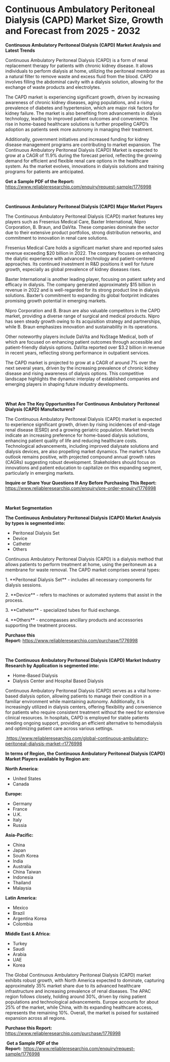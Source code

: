<p><h1>Continuous Ambulatory Peritoneal Dialysis (CAPD) Market Size, Growth and Forecast from 2025 - 2032</h1></p><p><strong>Continuous Ambulatory Peritoneal Dialysis (CAPD) Market Analysis and Latest Trends</strong></p>
<p><p>Continuous Ambulatory Peritoneal Dialysis (CAPD) is a form of renal replacement therapy for patients with chronic kidney disease. It allows individuals to perform dialysis at home, utilizing the peritoneal membrane as a natural filter to remove waste and excess fluid from the blood. CAPD involves filling the abdominal cavity with a dialysis solution, allowing for the exchange of waste products and electrolytes.</p><p>The CAPD market is experiencing significant growth, driven by increasing awareness of chronic kidney diseases, aging populations, and a rising prevalence of diabetes and hypertension, which are major risk factors for kidney failure. The market is also benefiting from advancements in dialysis technology, leading to improved patient outcomes and convenience. The rise in home-based healthcare solutions is further propelling CAPD’s adoption as patients seek more autonomy in managing their treatment.</p><p>Additionally, government initiatives and increased funding for kidney disease management programs are contributing to market expansion. The Continuous Ambulatory Peritoneal Dialysis (CAPD) Market is expected to grow at a CAGR of 11.9% during the forecast period, reflecting the growing demand for efficient and flexible renal care options in the healthcare system. As the market evolves, innovations in dialysis solutions and training programs for patients are anticipated.</p></p>
<p><strong>Get a Sample PDF of the Report:&nbsp;</strong> <a href="https://www.reliableresearchiq.com/enquiry/request-sample/1776998?utm_campaign=2469&utm_medium=2&utm_source=Github&utm_content=ia&utm_term=16042025&utm_id=continuous-ambulatory-peritoneal-dialysis-capd">https://www.reliableresearchiq.com/enquiry/request-sample/1776998</a></p>
<p>&nbsp;</p>
<p><strong>Continuous Ambulatory Peritoneal Dialysis (CAPD) Major Market Players</strong></p>
<p><p>The Continuous Ambulatory Peritoneal Dialysis (CAPD) market features key players such as Fresenius Medical Care, Baxter International, Nipro Corporation, B. Braun, and DaVita. These companies dominate the sector due to their extensive product portfolios, strong distribution networks, and commitment to innovation in renal care solutions.</p><p>Fresenius Medical Care holds a significant market share and reported sales revenue exceeding $20 billion in 2022. The company focuses on enhancing the dialytic experience with advanced technology and patient-centered approaches. Its continued investment in R&D positions it well for future growth, especially as global prevalence of kidney diseases rises.</p><p>Baxter International is another leading player, focusing on patient safety and efficacy in dialysis. The company generated approximately $15 billion in revenue in 2022 and is well-regarded for its strong product line in dialysis solutions. Baxter’s commitment to expanding its global footprint indicates promising growth potential in emerging markets.</p><p>Nipro Corporation and B. Braun are also valuable competitors in the CAPD market, providing a diverse range of surgical and medical products. Nipro has seen steady growth owing to its acquisition strategy and partnerships, while B. Braun emphasizes innovation and sustainability in its operations.</p><p>Other noteworthy players include DaVita and NxStage Medical, both of which are focused on enhancing patient outcomes through accessible and patient-friendly dialysis options. DaVita reported over $3.2 billion in revenue in recent years, reflecting strong performance in outpatient services.</p><p>The CAPD market is projected to grow at a CAGR of around 7% over the next several years, driven by the increasing prevalence of chronic kidney disease and rising awareness of dialysis options. This competitive landscape highlights the dynamic interplay of established companies and emerging players in shaping future industry developments.</p></p>
<p>&nbsp;</p>
<p><strong>What Are The Key Opportunities For Continuous Ambulatory Peritoneal Dialysis (CAPD) Manufacturers?</strong></p>
<p><p>The Continuous Ambulatory Peritoneal Dialysis (CAPD) market is expected to experience significant growth, driven by rising incidences of end-stage renal disease (ESRD) and a growing geriatric population. Market trends indicate an increasing preference for home-based dialysis solutions, enhancing patient quality of life and reducing healthcare costs. Technological advancements, including improved dialysate solutions and dialysis devices, are also propelling market dynamics. The market's future outlook remains positive, with projected compound annual growth rates (CAGRs) suggesting robust development. Stakeholders should focus on innovations and patient education to capitalize on this expanding segment, particularly in emerging markets.</p></p>
<p><strong>Inquire or Share Your Questions If Any Before Purchasing This Report:</strong> <a href="https://www.reliableresearchiq.com/enquiry/pre-order-enquiry/1776998?utm_campaign=2469&utm_medium=2&utm_source=Github&utm_content=ia&utm_term=16042025&utm_id=continuous-ambulatory-peritoneal-dialysis-capd">https://www.reliableresearchiq.com/enquiry/pre-order-enquiry/1776998</a></p>
<p>&nbsp;</p>
<p><strong>Market Segmentation</strong></p>
<p><strong>The Continuous Ambulatory Peritoneal Dialysis (CAPD) Market Analysis by types is segmented into:</strong></p>
<p><ul><li>Peritoneal Dialysis Set</li><li>Device</li><li>Catheter</li><li>Others</li></ul></p>
<p><p>Continuous Ambulatory Peritoneal Dialysis (CAPD) is a dialysis method that allows patients to perform treatment at home, using the peritoneum as a membrane for waste removal. The CAPD market comprises several types: </p><p>1. **Peritoneal Dialysis Set** - includes all necessary components for dialysis sessions.</p><p>2. **Device** - refers to machines or automated systems that assist in the process.</p><p>3. **Catheter** - specialized tubes for fluid exchange.</p><p>4. **Others** - encompasses ancillary products and accessories supporting the treatment process.</p></p>
<p><strong>Purchase this Report:&nbsp;</strong><a href="https://www.reliableresearchiq.com/purchase/1776998?utm_campaign=2469&utm_medium=2&utm_source=Github&utm_content=ia&utm_term=16042025&utm_id=continuous-ambulatory-peritoneal-dialysis-capd">https://www.reliableresearchiq.com/purchase/1776998</a></p>
<p>&nbsp;</p>
<p><strong>The Continuous Ambulatory Peritoneal Dialysis (CAPD) Market Industry Research by Application is segmented into:</strong></p>
<p><ul><li>Home-Based Dialysis</li><li>Dialysis Center and Hospital Based Dialysis</li></ul></p>
<p><p>Continuous Ambulatory Peritoneal Dialysis (CAPD) serves as a vital home-based dialysis option, allowing patients to manage their condition in a familiar environment while maintaining autonomy. Additionally, it is increasingly utilized in dialysis centers, offering flexibility and convenience for patients who require consistent treatment without the need for extensive clinical resources. In hospitals, CAPD is employed for stable patients needing ongoing support, providing an efficient alternative to hemodialysis and optimizing patient care across various settings.</p></p>
<p><a href="https://www.reliableresearchiq.com/global-continuous-ambulatory-peritoneal-dialysis-market-r1776998?utm_campaign=2469&utm_medium=2&utm_source=Github&utm_content=ia&utm_term=16042025&utm_id=continuous-ambulatory-peritoneal-dialysis-capd">&nbsp;https://www.reliableresearchiq.com/global-continuous-ambulatory-peritoneal-dialysis-market-r1776998</a></p>
<p><strong>In terms of Region, the Continuous Ambulatory Peritoneal Dialysis (CAPD) Market Players available by Region are:</strong></p>
<p>
    <p> <strong> North America: </strong>
        <ul>
            <li>United States</li>
            <li>Canada</li>
        </ul>
        </p> 
    <p> <strong> Europe: </strong>
        <ul>
            <li>Germany</li>
            <li>France</li>
            <li>U.K.</li>
            <li>Italy</li>
            <li>Russia</li>
        </ul>
        </p> 
    <p> <strong> Asia-Pacific: </strong>
        <ul>
            <li>China</li>
            <li>Japan</li>
            <li>South Korea</li>
            <li>India</li>
            <li>Australia</li>
            <li>China Taiwan</li>
            <li>Indonesia</li>
            <li>Thailand</li>
            <li>Malaysia</li>
        </ul>
        </p> 
    <p> <strong> Latin America: </strong>
        <ul>
            <li>Mexico</li>
            <li>Brazil</li>
            <li>Argentina Korea</li>
            <li>Colombia</li>
        </ul>
        </p> 
    <p> <strong> Middle East & Africa: </strong>
        <ul>
            <li>Turkey</li>
            <li>Saudi</li>
            <li>Arabia</li>
            <li>UAE</li>
            <li>Korea</li>
        </ul>
    </p>
    </p>
<p><p>The Global Continuous Ambulatory Peritoneal Dialysis (CAPD) market exhibits robust growth, with North America expected to dominate, capturing approximately 35% market share due to its advanced healthcare infrastructure and increasing prevalence of renal diseases. The APAC region follows closely, holding around 30%, driven by rising patient populations and technological advancements. Europe accounts for about 25% of the market, while China, with its expanding healthcare access, represents the remaining 10%. Overall, the market is poised for sustained expansion across all regions.</p></p>
<p><strong>Purchase this Report: </strong><a href="https://www.reliableresearchiq.com/purchase/1776998?utm_campaign=2469&utm_medium=2&utm_source=Github&utm_content=ia&utm_term=16042025&utm_id=continuous-ambulatory-peritoneal-dialysis-capd">https://www.reliableresearchiq.com/purchase/1776998</a></p>
<p>&nbsp;<strong>Get a Sample PDF of the Report:&nbsp;&nbsp;</strong><a href="https://www.reliableresearchiq.com/enquiry/request-sample/1776998?utm_campaign=2469&utm_medium=2&utm_source=Github&utm_content=ia&utm_term=16042025&utm_id=continuous-ambulatory-peritoneal-dialysis-capd">https://www.reliableresearchiq.com/enquiry/request-sample/1776998</a></p>
<p><strong></strong></p>
<p><p></p><p></p><p></p></p>